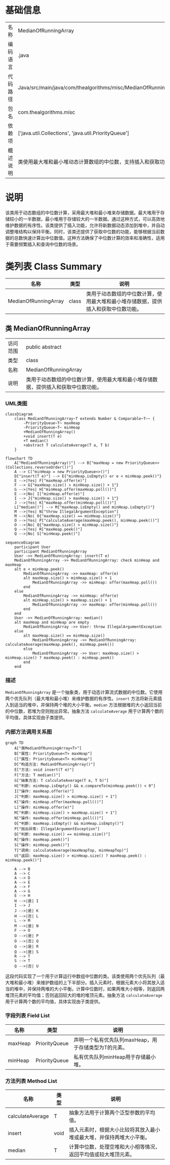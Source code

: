 # 基础信息

|      |      |
|------|------|
| 名称 | MedianOfRunningArray |
| 编码语言 | .java |
| 代码路径 | Java/src/main/java/com/thealgorithms/misc/MedianOfRunningArray.java |
| 包名 | com.thealgorithms.misc |
| 依赖项 | ['java.util.Collections', 'java.util.PriorityQueue'] |
| 概述说明 | 类使用最大堆和最小堆动态计算数组的中位数，支持插入和获取功能。 |

# 说明

该类用于动态数组的中位数计算，采用最大堆和最小堆来存储数据。最大堆用于存储较小的一半数据，最小堆用于存储较大的一半数据。通过这种方式，可以高效地维护数据的有序性。该类提供了插入功能，允许将新数据动态添加到堆中，并自动调整堆结构以保持平衡。同时，该类还提供了获取中位数的功能，能够根据当前数据的总数快速计算出中位数值。这种方法确保了中位数计算的效率和准确性，适用于需要频繁插入和查询中位数的场景。

# 类列表 Class Summary

| 名称   | 类型  | 说明 |
|-------|------|-------------|
| MedianOfRunningArray | class | 类用于动态数组的中位数计算，使用最大堆和最小堆存储数据，提供插入和获取中位数功能。 |



## 类 MedianOfRunningArray

|      |      |
|------|------|
| 访问范围 | public abstract |
| 类型 | class |
| 名称 | MedianOfRunningArray |
| 说明 | 类用于动态数组的中位数计算，使用最大堆和最小堆存储数据，提供插入和获取中位数功能。 |


### UML类图

```mermaid
classDiagram
    class MedianOfRunningArray~T extends Number & Comparable~T~~ {
        -PriorityQueue~T~ maxHeap
        -PriorityQueue~T~ minHeap
        +MedianOfRunningArray()
        +void insert(T e)
        +T median()
        +abstract T calculateAverage(T a, T b)
    }
```

```mermaid
flowchart TD
    A["MedianOfRunningArray()"] --> B["maxHeap = new PriorityQueue<>(Collections.reverseOrder())"]
    A --> C["minHeap = new PriorityQueue<>()"]
    D["insert(T e)"] --> E{"minHeap.isEmpty() or e < minHeap.peek()"}
    E -->|Yes| F["maxHeap.offer(e)"]
    F --> G{"maxHeap.size() > minHeap.size() + 1"}
    G -->|Yes| H["minHeap.offer(maxHeap.poll())"]
    E -->|No| I["minHeap.offer(e)"]
    I --> J{"minHeap.size() > maxHeap.size() + 1"}
    J -->|Yes| K["maxHeap.offer(minHeap.poll())"]
    L["median()"] --> M{"maxHeap.isEmpty() and minHeap.isEmpty()"}
    M -->|Yes| N["throw IllegalArgumentException"]
    M -->|No| O{"maxHeap.size() == minHeap.size()"}
    O -->|Yes| P["calculateAverage(maxHeap.peek(), minHeap.peek())"]
    O -->|No| Q{"maxHeap.size() > minHeap.size()"}
    Q -->|Yes| R["maxHeap.peek()"]
    Q -->|No| S["minHeap.peek()"]
```

```mermaid
sequenceDiagram
    participant User
    participant MedianOfRunningArray
    User ->> MedianOfRunningArray: insert(T e)
    MedianOfRunningArray ->> MedianOfRunningArray: check minHeap and maxHeap
    alt e < minHeap.peek()
        MedianOfRunningArray ->> maxHeap: offer(e)
        alt maxHeap.size() > minHeap.size() + 1
            MedianOfRunningArray ->> minHeap: offer(maxHeap.poll())
        end
    else
        MedianOfRunningArray ->> minHeap: offer(e)
        alt minHeap.size() > maxHeap.size() + 1
            MedianOfRunningArray ->> maxHeap: offer(minHeap.poll())
        end
    end
    User ->> MedianOfRunningArray: median()
    alt maxHeap and minHeap are empty
        MedianOfRunningArray ->> User: throw IllegalArgumentException
    else
        alt maxHeap.size() == minHeap.size()
            MedianOfRunningArray ->> MedianOfRunningArray: calculateAverage(maxHeap.peek(), minHeap.peek())
        else
            MedianOfRunningArray ->> User: maxHeap.size() > minHeap.size() ? maxHeap.peek() : minHeap.peek()
        end
    end
```

### 描述
`MedianOfRunningArray` 是一个抽象类，用于动态计算流式数据的中位数。它使用两个优先队列（最大堆和最小堆）来维护数据的有序性。`insert` 方法将新元素插入到适当的堆中，并保持两个堆的大小平衡。`median` 方法根据堆的大小返回当前的中位数，若堆为空则抛出异常。抽象方法 `calculateAverage` 用于计算两个数的平均值，具体实现由子类提供。


### 内部方法调用关系图

```mermaid
graph TD
    A["类MedianOfRunningArray<T>"]
    B["属性: PriorityQueue<T> maxHeap"]
    C["属性: PriorityQueue<T> minHeap"]
    D["构造方法: MedianOfRunningArray()"]
    E["方法: void insert(T e)"]
    F["方法: T median()"]
    G["抽象方法: T calculateAverage(T a, T b)"]
    H["判断: minHeap.isEmpty() && e.compareTo(minHeap.peek()) < 0"]
    I["操作: maxHeap.offer(e)"]
    J["判断: maxHeap.size() > minHeap.size() + 1"]
    K["操作: minHeap.offer(maxHeap.poll())"]
    L["操作: minHeap.offer(e)"]
    M["判断: minHeap.size() > maxHeap.size() + 1"]
    N["操作: maxHeap.offer(minHeap.poll())"]
    O["判断: maxHeap.isEmpty() && minHeap.isEmpty()"]
    P["抛出异常: IllegalArgumentException"]
    Q["判断: maxHeap.size() == minHeap.size()"]
    R["操作: maxHeap.peek()"]
    S["操作: minHeap.peek()"]
    T["调用: calculateAverage(maxHeapTop, minHeapTop)"]
    U["返回: maxHeap.size() > minHeap.size() ? maxHeap.peek() : minHeap.peek()"]

    A --> B
    A --> C
    A --> D
    A --> E
    A --> F
    A --> G
    E --> H
    H -->|是| I
    I --> J
    J -->|是| K
    H -->|否| L
    L --> M
    M -->|是| N
    F --> O
    O -->|是| P
    O -->|否| Q
    Q -->|是| R
    Q -->|是| S
    R --> T
    S --> T
    Q -->|否| U
```

这段代码实现了一个用于计算运行中数组中位数的类。该类使用两个优先队列（最大堆和最小堆）来维护数组的上下半部分。插入元素时，根据元素大小将其放入适当的堆中，并保持两堆的大小平衡。计算中位数时，如果两堆大小相等，则返回两堆顶元素的平均值；否则返回较大的堆的堆顶元素。抽象方法 `calculateAverage` 用于计算两个数的平均值，具体实现由子类提供。

### 字段列表 Field List

| 名称  | 类型  | 说明 |
|-------|-------|------|
| maxHeap | PriorityQueue<T> | 声明一个私有优先队列maxHeap，用于存储类型为T的元素。 |
| minHeap | PriorityQueue<T> | 私有优先队列minHeap用于存储最小堆。 |

### 方法列表 Method List

| 名称  | 类型  | 说明 |
|-------|-------|------|
| calculateAverage | T | 抽象方法用于计算两个泛型参数的平均值。 |
| insert | void | 插入元素时，根据大小比较将其放入最小堆或最大堆，并保持两堆大小平衡。 |
| median | T | 计算中位数，处理空堆和大小相等情况，返回平均值或较大堆顶元素。 |





